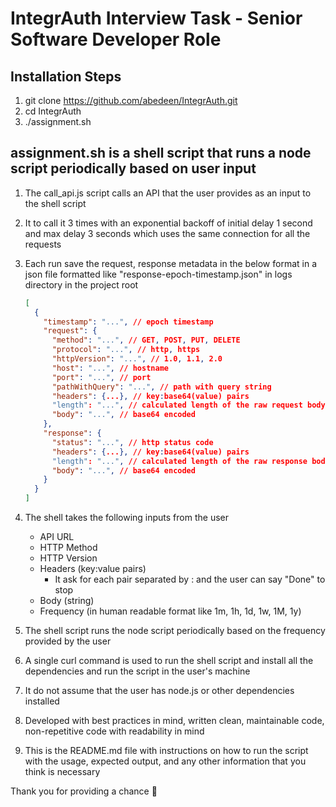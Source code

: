 # IntegrAuth Interview Task - Senior Software Developer Role

## Installation Steps

1. git clone https://github.com/abedeen/IntegrAuth.git
2. cd IntegrAuth
3. ./assignment.sh

## assignment.sh is a shell script that runs a node script periodically based on user input

1. The call_api.js script calls an API that the user provides as an input to the shell script

2. It to call it 3 times with an exponential backoff of initial delay 1 second and max delay 3 seconds which uses the same connection for all the requests

3. Each run save the request, response metadata in the below format in a json file formatted like "response-epoch-timestamp.json" in logs directory in the project root

    ```json
    [
      {
        "timestamp": "...", // epoch timestamp
        "request": {
          "method": "...", // GET, POST, PUT, DELETE
          "protocol": "...", // http, https
          "httpVersion": "...", // 1.0, 1.1, 2.0
          "host": "...", // hostname
          "port": "...", // port
          "pathWithQuery": "...", // path with query string
          "headers": {...}, // key:base64(value) pairs
          "length": "...", // calculated length of the raw request body
          "body": "...", // base64 encoded
        },
        "response": {
          "status": "...", // http status code
          "headers": {...}, // key:base64(value) pairs
          "length": "...", // calculated length of the raw response body
          "body": "...", // base64 encoded
        }
      }
    ]
    ```

4. The shell takes the following inputs from the user
    - API URL
    - HTTP Method
    - HTTP Version
    - Headers (key:value pairs)
      - It ask for each pair separated by : and the user can say "Done" to stop
    - Body (string)
    - Frequency (in human readable format like 1m, 1h, 1d, 1w, 1M, 1y)

5. The shell script runs the node script periodically based on the frequency provided by the user

6. A single curl command is used to run the shell script and install all the dependencies and run the script in the user's machine

7. It do not assume that the user has node.js or other dependencies installed

8. Developed with best practices in mind, written clean, maintainable code, non-repetitive code with readability in mind

9. This is the README.md file with instructions on how to run the script with the usage, expected output, and any other information that you think is necessary

Thank you for providing a chance 🚀
